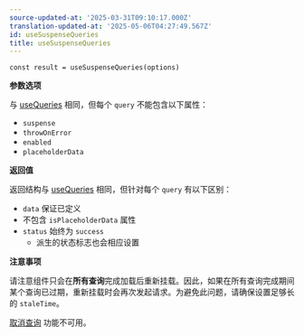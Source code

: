 ```yaml
---
source-updated-at: '2025-03-31T09:10:17.000Z'
translation-updated-at: '2025-05-06T04:27:49.567Z'
id: useSuspenseQueries
title: useSuspenseQueries
---
```

```tsx
const result = useSuspenseQueries(options)
```

**参数选项**

与 [useQueries](../reference/useQueries.md) 相同，但每个 `query` 不能包含以下属性：
- `suspense`
- `throwOnError`
- `enabled`
- `placeholderData`

**返回值**

返回结构与 [useQueries](../reference/useQueries.md) 相同，但针对每个 `query` 有以下区别：
- `data` 保证已定义
- 不包含 `isPlaceholderData` 属性
- `status` 始终为 `success`
  - 派生的状态标志也会相应设置

**注意事项**

请注意组件只会在**所有查询**完成加载后重新挂载。因此，如果在所有查询完成期间某个查询已过期，重新挂载时会再次发起请求。为避免此问题，请确保设置足够长的 `staleTime`。

[取消查询](../guides/query-cancellation.md) 功能不可用。
